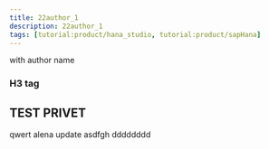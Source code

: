 ```yaml
---
title: 22author_1
description: 22author_1
tags: [tutorial:product/hana_studio, tutorial:product/sapHana]
---
```

with author name
### H3 tag

## TEST PRIVET
qwert
alena update
asdfgh
dddddddd
